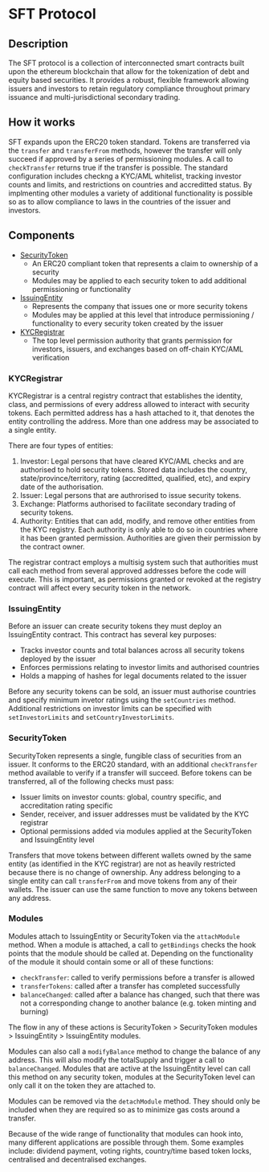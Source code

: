 # SFT Protocol

## Description
The SFT protocol is a collection of interconnected smart contracts built upon the ethereum blockchain that allow for the tokenization of debt and equity based securities.  It provides a robust, flexible framework allowing issuers and investors to retain regulatory compliance throughout primary issuance and multi-jurisdictional secondary trading.

## How it works
SFT expands upon the ERC20 token standard.  Tokens are transferred via the `transfer` and `transferFrom` methods, however the transfer will only succeed if approved by a series of permissioning modules.  A call to `checkTransfer` returns true if the transfer is possible.  The standard configuration includes checkng a KYC/AML whitelist, tracking investor counts and limits, and restrictions on countries and accreditted status.  By implmenting other modules a variety of additional functionality is possible so as to allow compliance to laws in the countries of the issuer and investors.


## Components

 - [SecurityToken](contracts/SecurityToken.sol)
   - An ERC20 compliant token that represents a claim to ownership of a security
   - Modules may be applied to each security token to add additional permissioning or functionality
 - [IssuingEntity](contracts/IssuingEntity.sol)
   - Represents the company that issues one or more security tokens
   - Modules may be applied at this level that introduce permissioning / functionality to every security token created by the issuer
 - [KYCRegistrar](contracts/KYCRegistrar.sol)
   - The top level permission authority that grants permission for investors, issuers, and exchanges based on off-chain KYC/AML verification

### KYCRegistrar
KYCRegistrar is a central registry contract that establishes the identity, class, and permissions of every address allowed to interact with security tokens. Each permitted address has a hash attached to it, that denotes the entity controlling the address.  More than one address may be associated to a single entity.

There are four types of entities:
 1. Investor: Legal persons that have cleared KYC/AML checks and are authorised to hold security tokens. Stored data includes the country, state/province/territory, rating (accreditted, qualified, etc), and expiry date of the authorisation.
 2. Issuer: Legal persons that are authrorised to issue security tokens.
 3. Exchange: Platforms authorised to facilitate secondary trading of security tokens.
 4. Authority: Entities that can add, modify, and remove other entities from the KYC registry. Each authority is only able to do so in countries where it has been granted permission.  Authorities are given their permission by the contract owner.
 
The registrar contract employs a multisig system such that authorities must call each method from several approved addresses before the code will execute. This is important, as permissions granted or revoked at the registry contract will affect every security token in the network.

 
### IssuingEntity
Before an issuer can create security tokens they must deploy an IssuingEntity contract. This contract has several key purposes:

 - Tracks investor counts and total balances across all security tokens deployed by the issuer
 - Enforces permissions relating to investor limits and authorised countries
 - Holds a mapping of hashes for legal documents related to the issuer

Before any security tokens can be sold, an issuer must authorise countries and specify minimum invetor ratings using the `setCountries` method.  Additional restrictions on investor limits can be specified with `setInvestorLimits` and `setCountryInvestorLimits`.


### SecurityToken
SecurityToken represents a single, fungible class of securities from an issuer. It conforms to the ERC20 standard, with an additional `checkTransfer` method available to verify if a transfer will succeed.  Before tokens can be transferred, all of the following checks must pass:

 - Issuer limits on investor counts: global, country specific, and accreditation rating specific
 - Sender, receiver, and issuer addresses must be validated by the KYC registrar
 - Optional permissions added via modules applied at the SecurityToken and IssuingEntity level
 
Transfers that move tokens between different wallets owned by the same entity (as identified in the KYC registrar) are not as heavily restricted because there is no change of ownership.  Any address belonging to a single entity can call `transferFrom` and move tokens from any of their wallets.  The issuer can use the same function to move any tokens between any address.
 

### Modules
Modules attach to IssuingEntity or SecurityToken via the `attachModule` method.  When a module is attached, a call to `getBindings` checks the hook points that the module should be called at.  Depending on the functionality of the module it should contain some or all of these functions:

 - `checkTransfer`: called to verify permissions before a transfer is allowed
 - `transferTokens`: called after a transfer has completed successfully
 - `balanceChanged`: called after a balance has changed, such that there was not a corresponding change to another balance (e.g. token minting and burning)
 
The flow in any of these actions is SecurityToken > SecurityToken modules > IssuingEntity > IssuingEntity modules.

Modules can also call a `modifyBalance` method to change the balance of any address. This will also modify the totalSupply and trigger a call to `balanceChanged`.  Modules that are active at the IssuingEntity level can call this method on any security token, modules at the SecurityToken level can only call it on the token they are attached to.

Modules can be removed via the `detachModule` method. They should only be included when they are required so as to minimize gas costs around a transfer.

Because of the wide range of functionality that modules can hook into, many different applications are possible through them.  Some examples include: dividend payment, voting rights, country/time based token locks, centralised and decentralised exchanges.
